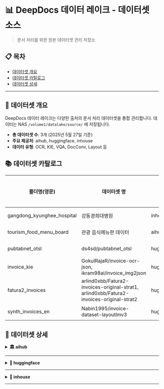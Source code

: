 # 📊 DeepDocs 데이터 레이크 - 데이터셋 소스

> 문서 처리를 위한 원본 데이터셋 관리 저장소

## 📋 목차

- [데이터셋 개요](#overview)
- [데이터셋 카탈로그](#dataset-catalog)
- [데이터셋 상세](#datasets)

---


## 📑 데이터셋 개요

DeepDocs 데이터 레이크는 다양한 출처의 문서 처리 데이터셋을 통합 관리합니다.
데이터는 NAS  `/volume1/datalake/source/` 에 저장됩니다.

- **총 데이터셋 수**: 3개 (2025년 5월 27일 기준)
- **주요 제공처**: aihub, huggingface, inhouse
- **데이터 유형**: OCR, KIE, VQA, DocConv, Layout 등

## 📚 데이터셋 카탈로그

| 폴더명(영문)| 데이터셋 명| 제공처| 유형| 샘플 수| 상세정보|
|------------|-----------|-------|----|--------|--------|
| gangdong_kyunghee_hospital | 강동경희대병원 | inhouse | OCR/KIE | 3,672  | [상세](#gangdong_kyunghee_hospital) |
| tourism_food_menu_board | 관광 음식메뉴판 데이터 | aihub | OCR/KIE | 90,085 | [상세](#tourism_food_menu_board)  |
| pubtabnet_otsl | ds4sd/pubtabnet_otsl | huggingface | DocConv | 394,944 | [상세](#pubtabnet_otsl)  |
| invoice_kie | GokulRajaR/invoice-ocr-json, ikram98ai/invoice_img2json | huggingface | KIE | 5,189 | [상세](#invoice_kie)  |
| fatura2_invoices | arlind0xbb/Fatura2-invoices-original-strat1, arlind0xbb/Fatura2-invoices-original-strat2 | huggingface | KIE | 1,250 | [상세](#fatura2_invoices)  |
| synth_invoices_en | Nabin1995/invoice-dataset-layoutlmv3 | huggingface | Layout | 10,000 | [상세](#synth_invoices_en)  |

## 📂 데이터셋 상세

<details>
<summary><b>🏛️ aihub</b></summary>

<details>
<summary id="tourism_food_menu_board"><b>tourism_food_menu_board</b></summary>

- **데이터셋명(한글)**: 관광 음식메뉴판 데이터
- **경로**: source/provider=aihub/tourism_food_menu_board
- **수집일**: 2025-05-23
- **샘플 수**: 90,085
- **주요 폴더/파일**:
- **라벨 포맷/주요 필드**: JSON (bbox, text)
- **비고**: 
  - 2025-05-23 1차 수집
</details>

</details>

--- 

<details>
<summary><b>🤗 huggingface</b></summary>

<details>
<summary id="pubtabnet_otsl"><b>pubtabnet_otsl</b></summary>

- **데이터셋명**: ds4sd/PubTabNet_OTSL
- **경로**: source/provider=huggingface/pubtabnet_otsl
- **수집일**: 2025-05-23
- **샘플 수**: 394,944
- **주요 폴더/파일**:
- **라벨 포맷/주요 필드**: otsl, html, cell
- **비고**: 
  - 2025-05-23 1차 수집
</details>

<details>
<summary id="invoice_kie"><b>invoice_kie</b></summary>

- **데이터셋명**: GokulRajaR/invoice-ocr-json, ikram98ai/invoice_img2json
- **경로**: source/provider=huggingface/invoice_kie
- **수집일**: 2025-05-27
- **샘플 수**: 5,189
- **주요 폴더/파일**:
- **라벨 포맷/주요 필드**: kie
- **비고**: 
  - 2025-05-27 1차 수집
</details>
<details>
<summary id="fatura2_invoices"><b>fatura2_invoices</b></summary>

- **데이터셋명**: arlind0xbb/Fatura2-invoices-original-strat1, arlind0xbb/Fatura2-invoices-original-strat2
- **경로**: source/provider=huggingface/fatura2_invoices
- **수집일**: 2025-05-27
- **샘플 수**: 1,250
- **주요 폴더/파일**:
- **라벨 포맷/주요 필드**: kie
- **비고**: 
  - 2025-05-27 1차 수집, 중복 제거
</details>
<details>
<summary id="synth_invoices_en"><b>synth_invoices_en</b></summary>

- **데이터셋명**: Nabin1995/invoice-dataset-layoutlmv3
- **경로**: source/provider=huggingface/synth_invoices_en
- **수집일**: 2025-05-27
- **샘플 수**: 10,000
- **주요 폴더/파일**:
- **라벨 포맷/주요 필드**: layout
- **비고**: 
  - 2025-05-27 1차 수집
</details>


</details>

---

<details>
<summary><b>🏥 inhouse</b></summary>

<details>
<summary id="gangdong_kyunghee_hospital"><b>gangdong_kyunghee_hospital</b></summary>

- **데이터셋명(한글)**: 강동경희대병원 진료/처방 OCR
- **경로**: source/provider=inhouse/gangdong_kyunghee_hospital
- **수집일**: 2024-08-13
- **샘플 수**: 3,672
- **주요 폴더/파일**:
  ```
  data/
  ├─ examinations/ (images/, labels/, metadata.jsonl)
  └─ prescriptions/ (images/, labels/, metadata.jsonl)
  ```
- **라벨 포맷/주요 필드**: JSON (bbox, text, class, line_num, date)
- **비고**: 
  - 2024-08-13 1차 수집 (ocr)
  - 2025-05-26 metadata.jsonl 추가 (kie)
</details>

</details>

---